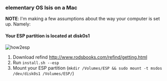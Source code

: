### elementary OS Isis on a Mac

**NOTE**: I'm making a few assumptions about the way your computer is set up. Namely:

#### Your ESP partition is located at disk0s1
![how2esp]("img/how2esp.png")

1. Download refind http://www.rodsbooks.com/refind/getting.html
2. Run `install.sh --esp`
3. Mount your ESP partition (`mkdir /Volumes/ESP && sudo mount -t msdos /dev/disk0s1 /Volumes/ESP/`)

